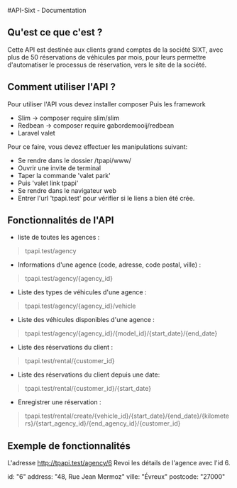 #API-Sixt - Documentation

Qu'est ce que c'est ?
-----------------------

Cette API est destinée aux clients grand comptes de la société SIXT, 
avec plus de 50 réservations de véhicules par mois,
pour leurs permettre d'automatiser le processus de réservation,
vers le site de la société.




Comment utiliser l'API ?
-----------------------

Pour utiliser l'API vous devez installer composer
Puis les framework
- Slim -> composer require slim/slim
- Redbean -> composer require gabordemooij/redbean
- Laravel valet

Pour ce faire, vous devez effectuer les manipulations suivant:

- Se rendre dans le dossier /tpapi/www/
- Ouvrir une invite de terminal
- Taper la commande 'valet park'
- Puis 'valet link tpapi'
- Se rendre dans le navigateur web
- Entrer l'url 'tpapi.test' pour vérifier si le liens a bien été crée.




Fonctionnalités de l'API
-----------------------

- liste de toutes les agences :
> tpapi.test/agency


- Informations d'une agence (code, adresse, code postal, ville) :
> tpapi.test/agency/{agency_id}


- Liste des types de véhicules d'une agence :
> tpapi.test/agency/{agency_id}/vehicle


- Liste des véhicules disponibles d'une agence :
> tpapi.test/agency/{agency_id}/{model_id}/{start_date}/{end_date}


- Liste des réservations du client :
> tpapi.test/rental/{customer_id}


- Liste des réservations du client depuis une date:
> tpapi.test/rental/{customer_id}/{start_date}


- Enregistrer une réservation :
> tpapi.test/rental/create/{vehicle_id}/{start_date}/{end_date}/{kilometers}/{start_agency_id}/{end_agency_id}/{customer_id}




Exemple de fonctionnalités
-----------------------

L'adresse http://tpapi.test/agency/6
Revoi les détails de l'agence avec l'id 6.

id:         "6"
address:	"48, Rue Jean Mermoz"
ville:	    "Évreux"
postcode:	"27000"

